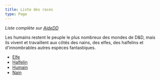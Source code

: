 ```yaml
---
title: Liste des races
type: Page
---
```

_Liste complète sur [AideDD](https://www.aidedd.org/regles/races/)_

Les humains restent le peuple le plus nombreux des mondes de D&D, mais ils vivent et travaillent aux côtés des nains, des elfes, des halfelins et d'innombrables autres espèces fantastiques.

- [Elfe](Création%20de%20Personnage/01%20-%20Race/Elfe)
- [Halfelin](Création%20de%20Personnage/01%20-%20Race/Halfelin)
- [Humain](Création%20de%20Personnage/01%20-%20Race/Humain)
- [Nain](Création%20de%20Personnage/01%20-%20Race/Nain)

